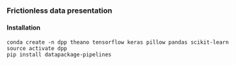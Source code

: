 ### Frictionless data presentation

#### Installation

    conda create -n dpp theano tensorflow keras pillow pandas scikit-learn
    source activate dpp
    pip install datapackage-pipelines
    

